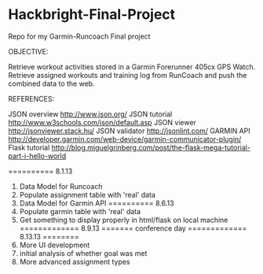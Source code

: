 Hackbright-Final-Project
========================

Repo for my Garmin-Runcoach Final project

OBJECTIVE:

Retrieve workout activities stored in a Garmin Forerunner 405cx GPS Watch.
Retrieve assigned workouts and training log from RunCoach and push the combined data to the web.


REFERENCES:

JSON overview http://www.json.org/
JSON tutorial http://www.w3schools.com/json/default.asp
JSON viewer http://jsonviewer.stack.hu/
JSON validator http://jsonlint.com/
GARMIN API http://developer.garmin.com/web-device/garmin-communicator-plugin/
Flask tutorial http://blog.miguelgrinberg.com/post/the-flask-mega-tutorial-part-i-hello-world


========== 8.1.13
1. Data Model for Runcoach
2. Populate assignment table with 'real' data
3. Data Model for Garmin API
========== 8.6.13
4. Populate garmin table with 'real' data
5. Get something to display properly in html/flask on local machine
============= 8.9.13 ======= conference day
============= 8.13.13 ========
6. More UI development
7. initial analysis of whether goal was met
8. More advanced assignment types




